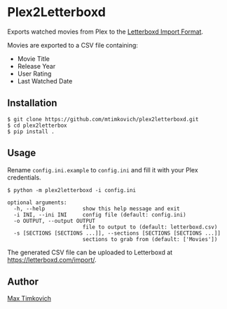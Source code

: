 # Plex2Letterboxd

Exports watched movies from Plex to the [Letterboxd Import Format][import].

Movies are exported to a CSV file containing:
* Movie Title
* Release Year
* User Rating
* Last Watched Date

## Installation

```
$ git clone https://github.com/mtimkovich/plex2letterboxd.git
$ cd plex2letterbox
$ pip install .
```

## Usage

Rename `config.ini.example` to `config.ini` and fill it with your Plex credentials.

```
$ python -m plex2letterboxd -i config.ini
```

```
optional arguments:
  -h, --help            show this help message and exit
  -i INI, --ini INI     config file (default: config.ini)
  -o OUTPUT, --output OUTPUT
                        file to output to (default: letterboxd.csv)
  -s [SECTIONS [SECTIONS ...]], --sections [SECTIONS [SECTIONS ...]]
                        sections to grab from (default: ['Movies'])
```

The generated CSV file can be uploaded to Letterboxd at https://letterboxd.com/import/.

## Author

[Max Timkovich][profile]

[import]: https://letterboxd.com/about/importing-data/
[profile]: https://letterboxd.com/djswerve/
